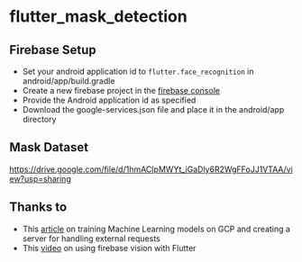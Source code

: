 # flutter_mask_detection

## Firebase Setup
- Set your android application id to `flutter.face_recognition` in android/app/build.gradle
- Create a new firebase project in the [firebase console](https://console.firebase.google.com/)
- Provide the Android application id as specified
- Download the google-services.json file and place it in the android/app directory

## Mask Dataset
https://drive.google.com/file/d/1hmACIpMWYt_iGaDly6R2WgFFoJJ1VTAA/view?usp=sharing

## Thanks to
- This [article](https://medium.com/@epynic/using-automl-vision-in-your-next-flutter-app-3cc436312443) on training Machine Learning models on GCP and creating a server for handling external requests
- This [video](https://www.youtube.com/watch?v=ymyYUCrJnxU&t=0s) on using firebase vision with Flutter
